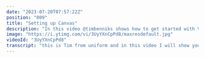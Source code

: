 ```yaml
---
date: "2023-07-20T07:57:22Z"
position: "009"
title: "Setting up Canvas"
description: "In this video @timbenniks shows how to get started with Visual Canvas, a feature that allows developers to implement agnostic, contextual, visual editing for content editors without having to annotate the source code with identifiers that tightly couple your components to an SDK.\n\nWant to know more? Visit https://uniform.dev or join us on Discord at: https://uniform.to/discord"
image: "https://i.ytimg.com/vi/3UyYXnCpPd8/maxresdefault.jpg"
videoId: "3UyYXnCpPd8"
transcript: "this is Tim from uniform and in this video I will show you how to implement visual canvas which is one of our latest releases essentially in uniform canvas you can compose your experiences by adding components and assigning data to these components either from whatever you type in in uniform or maybe some CMS or a Dam system or Golia whatever you want and so now we made that whole experience visual so it's much easier for Content editors to actually see what they're doing because they are literally content editing while looking at their website which is a big deal it changes the game and so in this video I'll show you how that works on the screen but I'll also show you what code you need to have to make it work so let's go into the browser and I'll show you all right so this is uniform canvas and you can see for the people that know uniform a little bit there's some lovely enhancements done to the interface because we we release every day by now so we iterate a lot um so when I click this this is Now official canvas and of course I had I haven't had any components on my page but what you see in here in this Frame this is my website currently empty so let's add a hero component so this is a basic black and white project because this is supposed to be my personal website in a few weeks I've started clean so this is perfect for our demo so you can see all the slots we have defined in uniform in canvas are actually represented here so this Hero has two slots a title and a CTA so let's add a title so now we're adding a component so let's say Tim's website and you know what I want it to be big sure and let's make this a header one because it's the hero I can actually add another title in that slot if I want and let's make this one medium learn more about me here and so let's make that a head or two and so we've now just seen directly how this works on the page and this this is the actual code that runs my website There's a Hero component with a title component and everything works so let's add a quick CTA let's say about dim and then now we link to our project map because I have an about the page here composition you can see this is now the URL let's save that and now um here we go we have two titles and we have a CTA and there's also this image not found thing here which actually is very interesting because now that you do something visual in your code you can say okay I don't have this field let me just show you something random so you know something's supposed to go there and this is in the case of not having a slot right because if I have a slot let's if let's say if we remove this one then it's literally just saying hey my slot is empty so uniform says add something in here but if you didn't use the slot but just a parameter you can code that yourself so I can actually select an image here go into my cloudinary dam which is an integration I've added so let's look for myself these are all the images that I own okay thematics insert and interestingly now this is actually not working um we'll talk about why that is in a second why not go into the code I'll show you and this is on purpose trust me it's fine no worries here I just did this to be able to show you a feature so let's go into the code to show you um the minimal things you need to get this thing to work we are in the browser now and so as you can see I'm now in slug.tsx this is literally a next 13 out of the box project or next 13 apologies very clean nothing added the only thing that we added on top of this is the uniform starter kit and we try to keep this as light as possible so what you can see here we I'm using server side rendering here you can also do static rendering whatever you want and we've actually created that function with all this complexities for you in a uniform npm package so you can actually go to Canvas next Slash Slug get that package and now we deal with querying the SDK and doing all the things with the composition that you need which makes things very easy right I just say you know what grab the slug parameter because the name of the file is Slug so whatever comes behind the URL is called slug in a variable now in the context of next and you can say you know what do I have preview or not and if it's set to preview true it's grabbing the draft version of your composition otherwise it's the published one and there's a whole bunch of extra stuff here that I commented out now like if we remove this this is all you need to get it to work well there's one or two things that I'll show you in a sec but this when we uncomment that actually then the image starts to work um so you need two more things so as you can see my export default here is the page composition component that I created here so when we have a look at that and this is also in the starter kit by the way you don't have to write this yourself there's a few typescript related things a few Imports and actually here is your uniform composition component and the uniform Slot 4 components where we just put in the two titles the hero all that stuff and the only add other thing you have to add on top is this contextual editing enhancer and that's the word enhancer that's why this image is not working because I need to do some sort of enhancing because the image I got from cloudinary has a bunch of information about that image but I need to map that data so my components understand it and generally you don't have to do this but sometimes if some custom stuff happens you can actually change it and that's why I wanted to show you today so you just grab the create uniform API enhancer from the canvas react package set it up like this and say hey my preview URL is this API slash preview added to your composition and rock and roll so what is this API preview let's have a look at that so what we need to do to put next JS itself in preview mode um you can actually set that up in a preview endpoint in the API in the pages folder and here you can say we have a preview Handler that actually comes from uniform npm package again there's not that much you have to add here and it just grabs the config because we can set a preview secret and if you don't add that secret in uniform you cannot preview so that's for safe keeping basically so people don't see your drafts and stuff and so there's that enhanced thing again so let's just turn that on so anything that's previewed now on your web page when you add let's say that cloud an area image it actually enhances that in the preview action when it updates itself and so then it starts working and so with that in mind let's have a look at that in a sec because we can also you know uncomment this now because imagine in your get server side Prof or your get static Pros whatever function you do generally you do a whole bunch of Ajax calls and you figure things out and then you return a bunch of props well if uniform takes that whole function over from you you can actually not add any custom props right and you can see here I actually want to grab all my navigation items from my uniform project map to make whatever menu right so we have this callback function where you can actually do a bunch of things and then everything returns so in this case if there's a composition that was fetched by this slug parameter I actually want to run that composition through my enhancers so what that does is hey I have this cloud and everything and I need to map that into something else let's run this enhancer and that happens there I'll show the enhancer itself in a sec and also for example I actually want to grab my navigation item so I do that here and then I return these props and whatever is returned goes to the page composition and you're off and running it works so let's quickly check what these enhancers actually do and so this has been described and shown in videos before you can just go to the uniform docs and figure out what they do but in this case I created an enhancer Builder that was looking for every cloud and array parameter type that I have in any component and then run the quaternary enhancer and in this case this is the most out of the box enhancer you can get and you can get that from the the uniform canvas cloudinary package which literally just says it grabs a bunch of data that it gets from cloud and area and it gives you like a whole image stack all the information the ltch The Source set image ID whatever you want and it just Maps it for you and here it's just returning and that's kind of it so let's see now that this is fixed if my preview started working again so let's refresh here and let's add everything oh there it is already we still needed this ETA I'll quickly do that so we have everything in place about them and actually that image just started working it just had to render it from cloudinary and so now that it's enhanced my component knows what to do with it and there you go so this is what I wanted to show you we've really tried our best to make it as light as possible so I didn't even show you any components because your components have nothing to do with uniform they just got props they work so there's this little in-between thing for like your get static pads and your page composition where you add the uniform SDK but that's all you need to do and then the rest your components just work you can do anything else around it that you want and uniform is just a very light implementation and the SDK itself makes all this work um that's it cheers"
---
```


